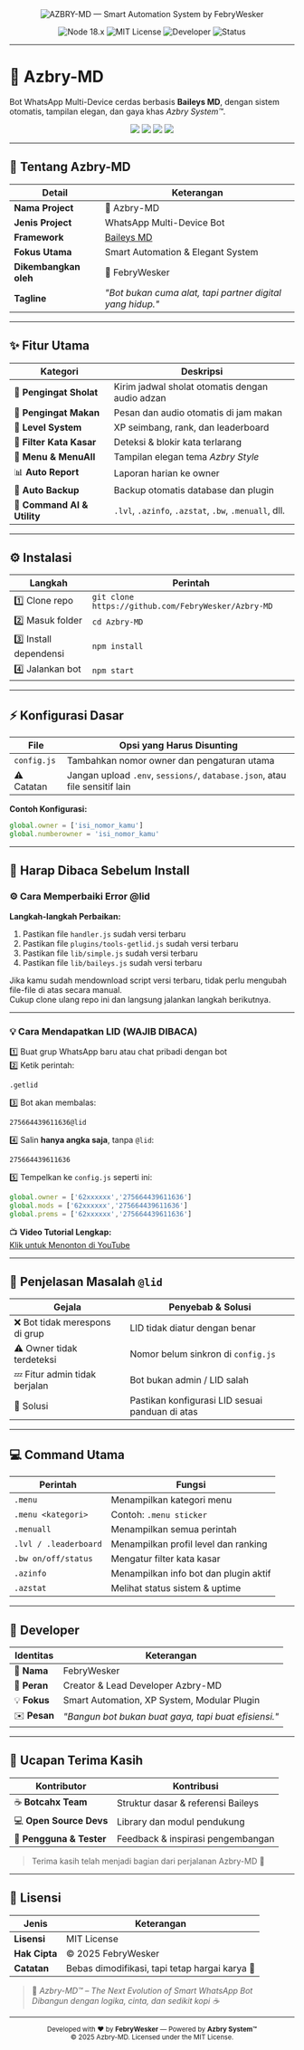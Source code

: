 <!-- =========================
     AZBRY-MD Banner (Mobile + Desktop)
     ========================= -->
<div align="center">

<picture>
  <!-- SVG anim (desktop & mobile modern) -->
  <source
    srcset="https://readme-typing-svg.demolab.com?font=Playfair+Display&weight=600&size=28&duration=3500&pause=900&color=6F00FF&center=true&vCenter=true&width=720&lines=AZBRY-MD+PREMIUM;Smart+Automation+System+by+FebryWesker;Baileys+MD+Based+WhatsApp+Bot;Elegant+and+Powerful"
    type="image/svg+xml" />
  <!-- Fallback <img> (kalau source di-block, tetap muncul) -->
  <img
    src="https://readme-typing-svg.demolab.com?font=Playfair+Display&weight=600&size=28&duration=3500&pause=900&color=6F00FF&center=true&vCenter=true&width=720&lines=AZBRY-MD+PREMIUM;Smart+Automation+System+by+FebryWesker;Baileys+MD+Based+WhatsApp+Bot;Elegant+and+Powerful"
    alt="AZBRY-MD — Smart Automation System by FebryWesker" />
</picture>

<!-- Badges -->
<p>
  <img src="https://img.shields.io/badge/Node.js-18.x-339933?logo=node.js&logoColor=white" alt="Node 18.x">
  <img src="https://img.shields.io/badge/License-MIT-blue.svg" alt="MIT License">
  <img src="https://img.shields.io/badge/Developer-FebryWesker-6f00ff" alt="Developer">
  <img src="https://img.shields.io/badge/Status-Active-brightgreen" alt="Status">
</p>

</div>

---
# 🌙 Azbry-MD
Bot WhatsApp Multi-Device cerdas berbasis **Baileys MD**, dengan sistem otomatis, tampilan elegan, dan gaya khas *Azbry System™*.

<p align="center">
  <img src="https://img.shields.io/badge/Node.js-18.x-brightgreen?logo=node.js&logoColor=white" />
  <img src="https://img.shields.io/badge/License-MIT-blue?logo=open-source-initiative&logoColor=white" />
  <img src="https://img.shields.io/badge/Developer-FebryWesker%20🧠-purple" />
  <img src="https://img.shields.io/badge/Status-Active-success" />
</p>

---

## 🧭 Tentang Azbry-MD
| Detail | Keterangan |
|--------|-------------|
| **Nama Project** | 🌙 Azbry-MD |
| **Jenis Project** | WhatsApp Multi-Device Bot |
| **Framework** | [Baileys MD](https://github.com/WhiskeySockets/Baileys) |
| **Fokus Utama** | Smart Automation & Elegant System |
| **Dikembangkan oleh** | 🧠 FebryWesker |
| **Tagline** | *"Bot bukan cuma alat, tapi partner digital yang hidup."* |

---

## ✨ Fitur Utama
| Kategori | Deskripsi |
|-----------|------------|
| 🕋 **Pengingat Sholat** | Kirim jadwal sholat otomatis dengan audio adzan |
| 🍱 **Pengingat Makan** | Pesan dan audio otomatis di jam makan |
| 🧩 **Level System** | XP seimbang, rank, dan leaderboard |
| 🤬 **Filter Kata Kasar** | Deteksi & blokir kata terlarang |
| 🧾 **Menu & MenuAll** | Tampilan elegan tema *Azbry Style* |
| 📊 **Auto Report** | Laporan harian ke owner |
| 💾 **Auto Backup** | Backup otomatis database dan plugin |
| 🧠 **Command AI & Utility** | `.lvl`, `.azinfo`, `.azstat`, `.bw`, `.menuall`, dll. |

---

## ⚙️ Instalasi
| Langkah | Perintah |
|----------|-----------|
| 1️⃣ Clone repo | `git clone https://github.com/FebryWesker/Azbry-MD` |
| 2️⃣ Masuk folder | `cd Azbry-MD` |
| 3️⃣ Install dependensi | `npm install` |
| 4️⃣ Jalankan bot | `npm start` |

---

## ⚡ Konfigurasi Dasar
| File | Opsi yang Harus Disunting |
|------|-----------------------------|
| `config.js` | Tambahkan nomor owner dan pengaturan utama |
| ⚠️ Catatan | Jangan upload `.env`, `sessions/`, `database.json`, atau file sensitif lain |

**Contoh Konfigurasi:**
```js
global.owner = ['isi_nomor_kamu']
global.numberowner = 'isi_nomor_kamu'
```

---

## 🧩 Harap Dibaca Sebelum Install

### ⚙️ Cara Memperbaiki Error @lid

**Langkah-langkah Perbaikan:**
1. Pastikan file `handler.js` sudah versi terbaru  
2. Pastikan file `plugins/tools-getlid.js` sudah versi terbaru  
3. Pastikan file `lib/simple.js` sudah versi terbaru  
4. Pastikan file `lib/baileys.js` sudah versi terbaru  

Jika kamu sudah mendownload script versi terbaru, tidak perlu mengubah file-file di atas secara manual.  
Cukup clone ulang repo ini dan langsung jalankan langkah berikutnya.

---

### 💡 Cara Mendapatkan LID (WAJIB DIBACA)

1️⃣ Buat grup WhatsApp baru atau chat pribadi dengan bot  
2️⃣ Ketik perintah:
```
.getlid
```
3️⃣ Bot akan membalas:
```
275664439611636@lid
```
4️⃣ Salin **hanya angka saja**, tanpa `@lid`:
```
275664439611636
```
5️⃣ Tempelkan ke `config.js` seperti ini:
```js
global.owner = ['62xxxxxx','275664439611636']
global.mods = ['62xxxxxx','275664439611636']
global.prems = ['62xxxxxx','275664439611636']
```

📺 **Video Tutorial Lengkap:**  
[Klik untuk Menonton di YouTube](https://youtube.com/playlist?list=PLuQT2lE0wOYQNQhk2E8JAerojcZj8ckMY&s=kehl9mWEVmctVms0)

---

## 🩻 Penjelasan Masalah `@lid`
| Gejala | Penyebab & Solusi |
|---------|-------------------|
| ❌ Bot tidak merespons di grup | LID tidak diatur dengan benar |
| ⚠️ Owner tidak terdeteksi | Nomor belum sinkron di `config.js` |
| 💤 Fitur admin tidak berjalan | Bot bukan admin / LID salah |
| 🧠 Solusi | Pastikan konfigurasi LID sesuai panduan di atas |

---

## 💻 Command Utama
| Perintah | Fungsi |
|-----------|--------|
| `.menu` | Menampilkan kategori menu |
| `.menu <kategori>` | Contoh: `.menu sticker` |
| `.menuall` | Menampilkan semua perintah |
| `.lvl / .leaderboard` | Menampilkan profil level dan ranking |
| `.bw on/off/status` | Mengatur filter kata kasar |
| `.azinfo` | Menampilkan info bot dan plugin aktif |
| `.azstat` | Melihat status sistem & uptime |

---

## 🧠 Developer
| Identitas | Keterangan |
|------------|------------|
| 👤 **Nama** | FebryWesker |
| 🧩 **Peran** | Creator & Lead Developer Azbry-MD |
| 💡 **Fokus** | Smart Automation, XP System, Modular Plugin |
| ✉️ **Pesan** | *"Bangun bot bukan buat gaya, tapi buat efisiensi."* |

---

## 🙏 Ucapan Terima Kasih
| Kontributor | Kontribusi |
|--------------|-------------|
| ☕ **Botcahx Team** | Struktur dasar & referensi Baileys |
| 💻 **Open Source Devs** | Library dan modul pendukung |
| 💬 **Pengguna & Tester** | Feedback & inspirasi pengembangan |

> Terima kasih telah menjadi bagian dari perjalanan Azbry-MD 🚀

---

## 📜 Lisensi
| Jenis | Keterangan |
|--------|-------------|
| **Lisensi** | MIT License |
| **Hak Cipta** | © 2025 FebryWesker |
| **Catatan** | Bebas dimodifikasi, tapi tetap hargai karya 🧠 |

> 🌙 *Azbry-MD™ – The Next Evolution of Smart WhatsApp Bot*  
> _Dibangun dengan logika, cinta, dan sedikit kopi ☕_
---

<p align="center">
  <sub>Developed with ❤️ by <b>FebryWesker</b> — Powered by <b>Azbry System™</b></sub><br/>
  <sup>© 2025 Azbry-MD. Licensed under the MIT License.</sup>
</p>
